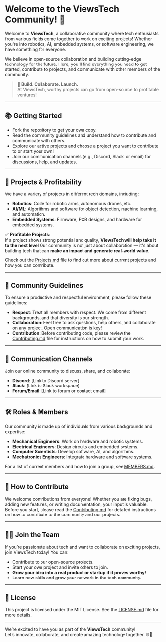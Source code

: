 # Welcome to the ViewsTech Community! 🚀

Welcome to **ViewsTech**, a collaborative community where tech enthusiasts from various fields come together to work on exciting projects! Whether you're into robotics, AI, embedded systems, or software engineering, we have something for everyone.

We believe in open-source collaboration and building cutting-edge technology for the future. Here, you'll find everything you need to get started, contribute to projects, and communicate with other members of the community.

> **🚀 Build. Collaborate. Launch.**  
> At ViewsTech, worthy projects can go from open-source to profitable ventures!

---

## 📚 Getting Started

- Fork the repository to get your own copy.
- Read the community guidelines and understand how to contribute and communicate with others.
- Explore our active projects and choose a project you want to contribute to or start your own!
- Join our communication channels (e.g., Discord, Slack, or email) for discussions, help, and updates.

---

## 🤖 Projects & Profitability

We have a variety of projects in different tech domains, including:

- **Robotics**: Code for robotic arms, autonomous drones, etc.
- **AI/ML**: Algorithms and software for object detection, machine learning, and automation.
- **Embedded Systems**: Firmware, PCB designs, and hardware for embedded systems.

✅ **Profitable Projects**:  
If a project shows strong potential and quality, **ViewsTech will help take it to the next level** 
Our community is not just about collaboration — it's about building tech that can **make an impact and generate real-world value**.

Check out the [Projects.md](Projects.md) file to find out more about current projects and how you can contribute.

---

## 📝 Community Guidelines

To ensure a productive and respectful environment, please follow these guidelines:

- **Respect**: Treat all members with respect. We come from different backgrounds, and that diversity is our strength.
- **Collaboration**: Feel free to ask questions, help others, and collaborate on any project. Open communication is key!
- **Contribution**: Before contributing code, please review the [Contributing.md](Contributing.md) file for instructions on how to submit your work.

---

## 📢 Communication Channels

Join our online community to discuss, share, and collaborate:

- **Discord**: [Link to Discord server]
- **Slack**: [Link to Slack workspace]
- **Forum/Email**: [Link to forum or contact email]

---

## 🛠️ Roles & Members

Our community is made up of individuals from various backgrounds and expertise:

- **Mechanical Engineers**: Work on hardware and robotic systems.
- **Electrical Engineers**: Design circuits and embedded systems.
- **Computer Scientists**: Develop software, AI, and algorithms.
- **Mechatronics Engineers**: Integrate hardware and software systems.

For a list of current members and how to join a group, see [MEMBERS.md](MEMBERS.md).

---

## 🚀 How to Contribute

We welcome contributions from everyone! Whether you are fixing bugs, adding new features, or writing documentation, your input is valuable.  
Before you start, please read the [Contributing.md](Contributing.md) for detailed instructions on how to contribute to the community and our projects.

---

## 🧑‍💻 Join the Team

If you’re passionate about tech and want to collaborate on exciting projects, join ViewsTech today! You can:

- Contribute to our open-source projects.
- Start your own project and invite others to join.
- **Grow your idea into a real product or startup if it proves worthy!**
- Learn new skills and grow your network in the tech community.

---

## 📜 License

This project is licensed under the MIT License. See the [LICENSE.md](LICENSE.md) file for more details.

---

We’re excited to have you as part of the **ViewsTech** community!  
Let’s innovate, collaborate, and create amazing technology together. 🌐🚀
